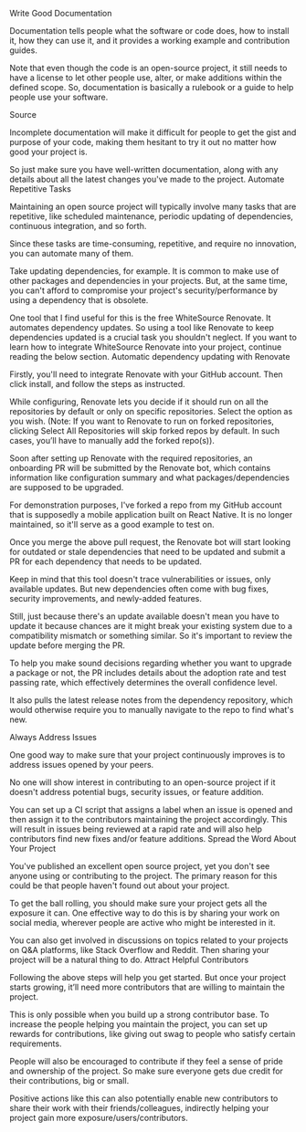 Write Good Documentation

Documentation tells people what the software or code does, how to install it, how they can use it, and it provides a working example and contribution guides.

Note that even though the code is an open-source project, it still needs to have a license to let other people use, alter, or make additions within the defined scope. So, documentation is basically a rulebook or a guide to help people use your software.


Source

Incomplete documentation will make it difficult for people to get the gist and purpose of your code, making them hesitant to try it out no matter how good your project is.

So just make sure you have well-written documentation, along with any details about all the latest changes you've made to the project.
Automate Repetitive Tasks

Maintaining an open source project will typically involve many tasks that are repetitive, like scheduled maintenance, periodic updating of dependencies, continuous integration, and so forth.

Since these tasks are time-consuming, repetitive, and require no innovation, you can automate many of them.

Take updating dependencies, for example. It is common to make use of other packages and dependencies in your projects. But, at the same time, you can't afford to compromise your project's security/performance by using a dependency that is obsolete.

One tool that I find useful for this is the free WhiteSource Renovate. It automates dependency updates. So using a tool like Renovate to keep dependencies updated is a crucial task you shouldn't neglect. If you want to learn how to integrate WhiteSource Renovate into your project, continue reading the below section.
Automatic dependency updating with Renovate

Firstly, you'll need to integrate Renovate with your GitHub account. Then click install, and follow the steps as instructed.

While configuring, Renovate lets you decide if it should run on all the repositories by default or only on specific repositories. Select the option as you wish. (Note: If you want to Renovate to run on forked repositories, clicking Select All Repositories will skip forked repos by default. In such cases, you’ll have to manually add the forked repo(s)).

Soon after setting up Renovate with the required repositories, an onboarding PR will be submitted by the Renovate bot, which contains information like configuration summary and what packages/dependencies are supposed to be upgraded.

For demonstration purposes, I've forked a repo from my GitHub account that is supposedly a mobile application built on React Native. It is no longer maintained, so it'll serve as a good example to test on.


Once you merge the above pull request, the Renovate bot will start looking for outdated or stale dependencies that need to be updated and submit a PR for each dependency that needs to be updated.

Keep in mind that this tool doesn't trace vulnerabilities or issues, only available updates. But new dependencies often come with bug fixes, security improvements, and newly-added features.

Still, just because there's an update available doesn't mean you have to update it because chances are it might break your existing system due to a compatibility mismatch or something similar. So it's important to review the update before merging the PR.

To help you make sound decisions regarding whether you want to upgrade a package or not, the PR includes details about the adoption rate and test passing rate, which effectively determines the overall confidence level.

It also pulls the latest release notes from the dependency repository, which would otherwise require you to manually navigate to the repo to find what's new.

Always Address Issues

One good way to make sure that your project continuously improves is to address issues opened by your peers.

No one will show interest in contributing to an open-source project if it doesn't address potential bugs, security issues, or feature addition.

You can set up a CI script that assigns a label when an issue is opened and then assign it to the contributors maintaining the project accordingly. This will result in issues being reviewed at a rapid rate and will also help contributors find new fixes and/or feature additions.
Spread the Word About Your Project

You've published an excellent open source project, yet you don't see anyone using or contributing to the project. The primary reason for this could be that people haven't found out about your project.

To get the ball rolling, you should make sure your project gets all the exposure it can. One effective way to do this is by sharing your work on social media, wherever people are active who might be interested in it.

You can also get involved in discussions on topics related to your projects on Q&A platforms, like Stack Overflow and Reddit. Then sharing your project will be a natural thing to do.
Attract Helpful Contributors

Following the above steps will help you get started. But once your project starts growing, it’ll need more contributors that are willing to maintain the project.

This is only possible when you build up a strong contributor base. To increase the people helping you maintain the project, you can set up rewards for contributions, like giving out swag to people who satisfy certain requirements.

People will also be encouraged to contribute if they feel a sense of pride and ownership of the project. So make sure everyone gets due credit for their contributions, big or small.

Positive actions like this can also potentially enable new contributors to share their work with their friends/colleagues, indirectly helping your project gain more exposure/users/contributors.